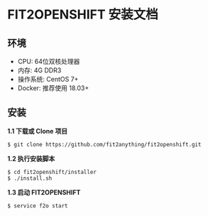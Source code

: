 #  FIT2OPENSHIFT 安装文档
## 环境
-  CPU: 64位双核处理器
-  内存: 4G DDR3
-  操作系统: CentOS 7+
-  Docker: 推荐使用 18.03+


## 安装

**1.1 下载或 Clone 项目**

    $ git clone https://github.com/fit2anything/fit2openshift.git 

**1.2 执行安装脚本**

    $ cd fit2openshift/installer
    $ ./install.sh

**1.3 启动 FIT2OPENSHIFT**

    $ service f2o start
